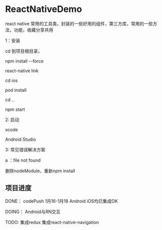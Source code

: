 # ReactNativeDemo
react native 常用的工具类，封装的一些好用的组件，第三方库，常用的一些方法，功能，收藏分享共用

1：安装

cd 到项目根目录，

npm install --force

react-native link

cd ios

pod install

cd ..

npm start

2: 启动

xcode

Android Studio

3: 常见错误解决方案

a ：file not found

删除nodeModule，重新npm install

## 项目进度

DONE：
codePush  1月16-1月18  Android iOS均已集成OK

DOING：
Android与RN交互

TODO:
集成redux
集成react-native-navigation
